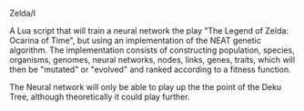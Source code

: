 Zelda/I

A Lua script that will train a neural network the play "The Legend of Zelda: Ocarina of Time", but using an implementation of the NEAT genetic algorithm. The implementation consists of constructing population, species, organisms, genomes, neural networks, nodes, links, genes, traits, which will then be "mutated" or "evolved" and ranked according to a fitness function. 

The Neural network will only be able to play up the the point of the Deku Tree, although theoretically it could play further.
